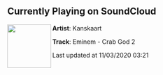 ## Currently Playing on SoundCloud

[<img align="left" width="100" src="https://i1.sndcdn.com/artworks-CXFdsY1HElmwsYTc-qF7KBQ-t50x50.jpg">](https://soundcloud.com/kanskaart/eminem-crab-god-2)

**Artist**: Kanskaart 

**Track**: Eminem - Crab God 2

Last updated at 11/03/2020 03:21
